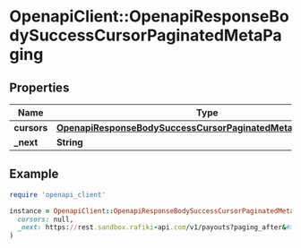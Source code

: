 # OpenapiClient::OpenapiResponseBodySuccessCursorPaginatedMetaPaging

## Properties

| Name | Type | Description | Notes |
| ---- | ---- | ----------- | ----- |
| **cursors** | [**OpenapiResponseBodySuccessCursorPaginatedMetaPagingCursors**](OpenapiResponseBodySuccessCursorPaginatedMetaPagingCursors.md) |  | [optional] |
| **_next** | **String** |  | [optional] |

## Example

```ruby
require 'openapi_client'

instance = OpenapiClient::OpenapiResponseBodySuccessCursorPaginatedMetaPaging.new(
  cursors: null,
  _next: https://rest.sandbox.rafiki-api.com/v1/payouts?paging_after&#x3D;dHJ4LTJXTFhiOGJQNnNTN1FSdkE2QUZHcDdOaEdzNw%3D%3D&amp;paging_limit&#x3D;10
)
```

